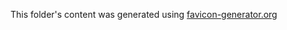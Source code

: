 This folder's content was generated using [favicon-generator.org](https://www.favicon-generator.org/)